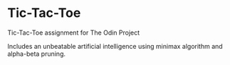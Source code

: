 # Tic-Tac-Toe
Tic-Tac-Toe assignment for The Odin Project

Includes an unbeatable artificial intelligence using minimax algorithm and alpha-beta pruning.
